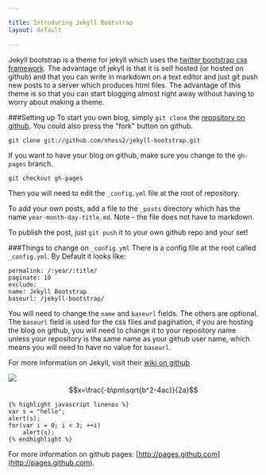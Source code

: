 ```yaml
---

title: Introducing Jekyll Bootstrap
layout: default

---
```


Jekyll bootstrap is a theme for jekyll which uses the [twitter bootstrap css framework](https://github.com/twitter/bootstrap).
The advantage of jekyll is that it is self hosted (or hosted on github) and that you can write in markdown on a text editor and just git push new posts to a server which produces html files. The advantage of this theme is so that you can start blogging almost right away without having to worry about making a theme.

###Setting up
To start you own blog, simply `git clone` the [repository on github](https://github.com/nhoss2/jekyll-bootstrap). You could also press the "fork" button on github.

	git clone git://github.com/nhoss2/jekyll-bootstrap.git

If you want to have your blog on github, make sure you change to the `gh-pages` branch.

	git checkout gh-pages

Then you will need to edit the `_config.yml` file at the root of repository.

To add your own posts, add a file to the `_posts` directory which has the name `year-month-day-title.md`. Note - the file does not have to markdown.

To publish the post, just `git push` it to your own github repo and your set!

###Things to change on `_config.yml`
There is a config file at the root called `_config.yml`. By Default it looks like:

	permalink: /:year/:title/
	paginate: 10
	exclude:
	name: Jekyll Bootstrap
	baseurl: /jekyll-bootstrap/

You will need to change the `name` and `baseurl` fields. The others are optional.
The `baseurl` field is used for the css files and pagination, if you are hosting the blog on github, you will need to change it to your repository name unless your repository is the same name as your github user name, which means you will need to have no value for `baseurl`.

For more information on Jekyll, visit their [wiki on github](https://github.com/mojombo/jekyll/wiki).

![](https://www.baidu.com/img/bd_logo1.png)
$$x=\frac{-b\pm\sqrt{b^2-4ac}}{2a}$$
```
{% highlight javascript linenos %}
var s = "hello";
alert(s);
for(var i = 0; i < 3; ++i)
	alert(s);
{% endhighlight %}
```
For more information on github pages: [http://pages.github.com](http://pages.github.com).
